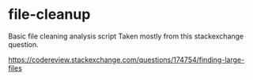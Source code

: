 # file-cleanup

Basic file cleaning analysis script
Taken mostly from this stackexchange question.

https://codereview.stackexchange.com/questions/174754/finding-large-files
